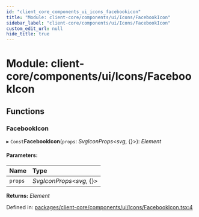 ```yaml
---
id: "client_core_components_ui_icons_facebookicon"
title: "Module: client-core/components/ui/Icons/FacebookIcon"
sidebar_label: "client-core/components/ui/Icons/FacebookIcon"
custom_edit_url: null
hide_title: true
---
```


# Module: client-core/components/ui/Icons/FacebookIcon

## Functions

### FacebookIcon

▸ `Const`**FacebookIcon**(`props`: *SvgIconProps*<*svg*, {}\>): *Element*

#### Parameters:

Name | Type |
:------ | :------ |
`props` | *SvgIconProps*<*svg*, {}\> |

**Returns:** *Element*

Defined in: [packages/client-core/components/ui/Icons/FacebookIcon.tsx:4](https://github.com/xr3ngine/xr3ngine/blob/5c3dcaef1/packages/client-core/components/ui/Icons/FacebookIcon.tsx#L4)
